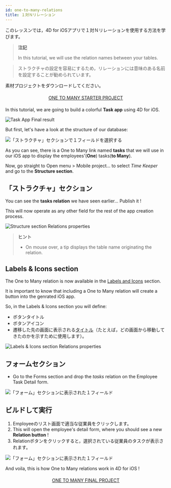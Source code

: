 ```yaml
---
id: one-to-many-relations
title: １対Ｎリレーション
---
```


このレッスンでは，4D for iOSアプリで１対Ｎリレーションを使用する方法を学びます。


> **注記**
> 
> In this tutorial, we will use the relation names between your tables.

> ストラクチャの設定を容易にするため，リレーションには意味のある名前を設定することが勧められています。


素材プロジェクトをダウンロードしてください。

<div markdown="1" style="text-align: center; margin-top: 20px; margin-bottom: 20px">
<a class="button"
href="https://github.com/4d-for-ios/tutorial-OneToManyRelations/archive/c006015afeb0e134d872152f53b8cd5e4dcb59bb.zip">ONE TO MANY STARTER PROJECT</a>
</div>

In this tutorial, we are going to build a colorful **Task app** using 4D for iOS.

![Task App Final result](assets/en/relations/4D-for-iOS-dark-mode-card-relation-ios-13.gif)

But first, let's have a look at the structure of our database:

![「ストラクチャ」セクションで１フィールドを選択する](assets/en/relations/Database-1-to-N-relations-4D-for-iOS.png)

As you can see, there is a One to Many link named **tasks** that we will use in our iOS app to display the employees'(**One**) tasks(**to Many**).

Now, go straight to Open menu > Mobile project... to select *Time Keeper* and go to the **Structure section**.

## 「ストラクチャ」セクション

You can see the **tasks relation** we have seen earlier... Publish it !

This will now operate as any other field for the rest of the app creation process.

![Structure section Relations properties](assets/en/relations/Structure-section-relations-4D-for-iOS.png)

> **ヒント**
> 
> * On mouse over, a tip displays the table name originating the relation.


## Labels & Icons section

The One to Many relation is now available in the [Labels and Icons](labels-and-icons.html) section.

It is important to know that including a One to Many relation will create a button into the genrated iOS app.

So, in the Labels & Icons section you will define:

* ボタンタイトル
* ボタンアイコン
* 遷移した先の画面に表示される[タイトル](one-to-n-relations-title-definition.html)（たとえば，どの画面から移動してきたのかを示すために使用します）。

![Labels & Icons section Relations properties](assets/en/project-editor/Relations-properties-Labels-icons-section-4D-for-iOS.png)

## フォームセクション

* Go to the Forms section and drop the *tasks* relation on the Employee Task Detail form.

![「フォーム」セクションに表示された１フィールド](assets/en/relations/1-to-n-relations-forms-section.png)

## ビルドして実行

1. Employeeのリスト画面で適当な従業員をクリックします。
2. This will open the employee's detail form, where you should see a new **Relation button** !
3. Relationボタンをクリックすると，選択されている従業員のタスクが表示されます。

![「フォーム」セクションに表示された１フィールド](assets/en/relations/One-to-n-relations-task-ios-app.png)

And voila, this is how One to Many relations work in 4D for iOS !

<div markdown="1" style="text-align: center; margin-top: 20px; margin-bottom: 20px">
<a class="button"
href="https://github.com/4d-for-ios/tutorial-OneToManyRelations/releases/latest/download/tutorial-OneToManyRelations.zip">ONE TO MANY FINAL PROJECT</a>
</div>

